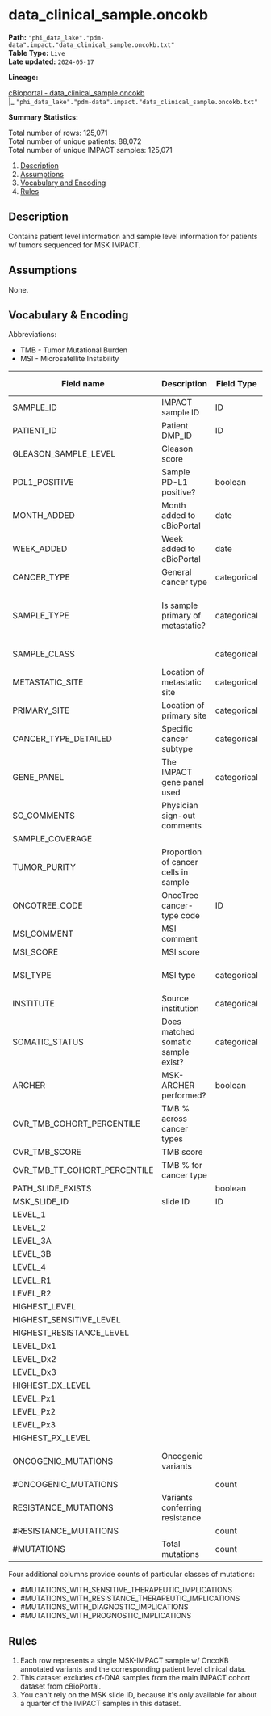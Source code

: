 # data_clinical_sample.oncokb

<b>Path:</b> `"phi_data_lake"."pdm-data".impact."data_clinical_sample.oncokb.txt"` <br/>
<b>Table Type:</b> `Live` <br/>
<b>Late updated:</b> `2024-05-17` <br/>

<b>Lineage:</b> 

[cBioportal - data_clinical_sample.oncokb](https://github.mskcc.org/cdsi/oncokb-annotated-msk-impact/blob/main/data_clinical_sample.oncokb.txt.gz) <br/>
|_ `"phi_data_lake"."pdm-data".impact."data_clinical_sample.oncokb.txt"` <br/>

<b>Summary Statistics:</b>

Total number of rows: 125,071 <br/>
Total number of unique patients: 88,072 <br/>
Total number of unique IMPACT samples: 125,071 <br/>


1. [Description](#description)
2. [Assumptions](#assumptions)
3. [Vocabulary and Encoding](#vocabulary)
3. [Rules](#rules)


## Description <a name="description"></a>

Contains patient level information and sample level information for patients w/ tumors sequenced for MSK IMPACT.

## Assumptions <a name="assumptions"></a>

None. 

## Vocabulary & Encoding <a name="vocabulary"></a>

Abbreviations:
* TMB - Tumor Mutational Burden
* MSI - Microsatellite Instability

| **Field name** | **Description** | **Field Type** | **Data Type** | **Format** |
|---|---|---|---|---|
| SAMPLE_ID | IMPACT sample ID | ID | string | |
| PATIENT_ID | Patient DMP_ID | ID | string | |
| GLEASON_SAMPLE_LEVEL | Gleason score | | string | '0', '1', ... '9' |
| PDL1_POSITIVE | Sample PD-L1 positive? | boolean | string | 'Yes', 'No', or '' |
| MONTH_ADDED | Month added to cBioPortal | date | string | YYYY/MM |
| WEEK_ADDED | Week added to cBioPortal | date | string | YYYY 'Wk.' # |
| CANCER_TYPE | General cancer type | categorical | string | |
| SAMPLE_TYPE | Is sample primary of metastatic? | categorical | string | 'Primary', 'Metastasis', 'Unknowm', 'Local Recurrence' |
| SAMPLE_CLASS | | categorical | string | 'cfDNA', 'Tumor'|
| METASTATIC_SITE | Location of metastatic site | categorical | string | |
| PRIMARY_SITE | Location of primary site | categorical | string | |
| CANCER_TYPE_DETAILED | Specific cancer subtype | categorical | string | |
| GENE_PANEL | The IMPACT gene panel used | categorical | string | IMPACT341, IMPACT410, etc.|
| SO_COMMENTS | Physician sign-out comments | | string | |
| SAMPLE_COVERAGE | | | string | |
| TUMOR_PURITY | Proportion of cancer cells in sample | | string | |
| ONCOTREE_CODE | OncoTree cancer-type code | ID | string | |
| MSI_COMMENT | MSI comment | | string | |
| MSI_SCORE | MSI score | | string | |
| MSI_TYPE | MSI type | categorical | string | Stable, Instable, or Indeterminate |
| INSTITUTE | Source institution | categorical | string | MSKCC, etc. |
| SOMATIC_STATUS | Does matched somatic sample exist? | categorical | string | Matched, Unmatched |
| ARCHER | MSK-ARCHER performed? | boolean | string | 'YES', 'NO' |
| CVR_TMB_COHORT_PERCENTILE | TMB % across cancer types | | string | |
| CVR_TMB_SCORE | TMB score | | string | |
| CVR_TMB_TT_COHORT_PERCENTILE | TMB % for cancer type | | string | |
| PATH_SLIDE_EXISTS | | boolean | string | YES, NO |
| MSK_SLIDE_ID | slide ID | ID | string | |
| LEVEL_1 | | | string | |
| LEVEL_2 | | | string | |
| LEVEL_3A | | | string | |
| LEVEL_3B | | | string | |
| LEVEL_4 | | | string | |
| LEVEL_R1 | | | string | |
| LEVEL_R2 | | | string | |
| HIGHEST_LEVEL | | | string | |
| HIGHEST_SENSITIVE_LEVEL | | | string | |
| HIGHEST_RESISTANCE_LEVEL | | | string | |
| LEVEL_Dx1 | | | string | |
| LEVEL_Dx2 | | | string | |
| LEVEL_Dx3 | | | string | |
| HIGHEST_DX_LEVEL | | | string | |
| LEVEL_Px1 | | | string | |
| LEVEL_Px2 | | | string | |
| LEVEL_Px3 | | | string | |
| HIGHEST_PX_LEVEL | | | string | |
| ONCOGENIC_MUTATIONS | Oncogenic variants | | string | semi-colon separated list of variants |
| #ONCOGENIC_MUTATIONS | | count | string | number |
| RESISTANCE_MUTATIONS | Variants conferring resistance| | string | semi-colon separated list of variants |
| #RESISTANCE_MUTATIONS | | count | string | number |
| #MUTATIONS | Total mutations | count | string | number |

Four additional columns provide counts of particular classes of mutations:

* #MUTATIONS_WITH_SENSITIVE_THERAPEUTIC_IMPLICATIONS
* #MUTATIONS_WITH_RESISTANCE_THERAPEUTIC_IMPLICATIONS
* #MUTATIONS_WITH_DIAGNOSTIC_IMPLICATIONS
* #MUTATIONS_WITH_PROGNOSTIC_IMPLICATIONS

## Rules <a name="rules"></a>

1. Each row represents a single MSK-IMPACT sample w/ OncoKB annotated variants and the corresponding patient level clinical data.
2. This dataset excludes cf-DNA samples from the main IMPACT cohort dataset from cBioPortal.
3. You can't rely on the MSK slide ID, because it's only available for about a quarter of the IMPACT samples in this dataset.

